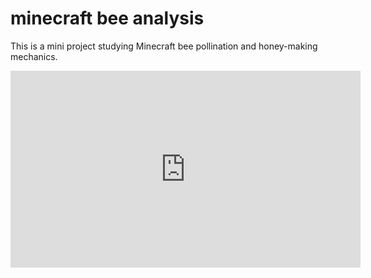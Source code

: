 # minecraft bee analysis
This is a mini project studying Minecraft bee pollination and honey-making mechanics. 
<iframe width="560" height="315" src="https://www.youtube.com/embed/o25igBTF4Rk?si=bU0QPs4oakSkJtVe" title="YouTube video player" frameborder="0" allow="accelerometer; autoplay; clipboard-write; encrypted-media; gyroscope; picture-in-picture; web-share" allowfullscreen></iframe>
